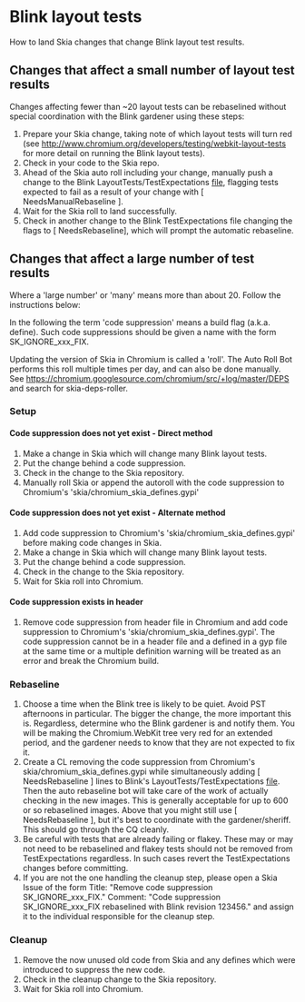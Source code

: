 Blink layout tests
==================

How to land Skia changes that change Blink layout test results.

Changes that affect a small number of layout test results
---------------------------------------------------------
Changes affecting fewer than ~20 layout tests can be rebaselined without
special coordination with the Blink gardener using these steps:

1. Prepare your Skia change, taking note of which layout tests will turn red
   \(see http://www.chromium.org/developers/testing/webkit-layout-tests for more
   detail on running the Blink layout tests\).
2. Check in your code to the Skia repo.
3. Ahead of the Skia auto roll including your change, manually push a change to the
   Blink LayoutTests/TestExpectations [file](https://chromium.googlesource.com/chromium/src/+/master/third_party/WebKit/LayoutTests/TestExpectations),
   flagging tests expected to fail as a result of your change with \[ NeedsManualRebaseline \].
4. Wait for the Skia roll to land successfully.
5. Check in another change to the Blink TestExpectations file changing the flags to
   \[ NeedsRebaseline\], which will prompt the automatic rebaseline.



Changes that affect a large number of test results
--------------------------------------------------
Where a 'large number' or 'many' means more than about 20.
Follow the instructions below:

In the following the term 'code suppression' means a build flag \(a\.k\.a\. define\).
Such code suppressions should be given a name with the form SK\_IGNORE\_xxx\_FIX.

Updating the version of Skia in Chromium is called a 'roll'.
The Auto Roll Bot performs this roll multiple times per day, and can also be done manually.
See https://chromium.googlesource.com/chromium/src/+log/master/DEPS and search for skia\-deps\-roller.

### Setup
#### Code suppression does not yet exist \- Direct method
1. Make a change in Skia which will change many Blink layout tests.
2. Put the change behind a code suppression.
3. Check in the change to the Skia repository.
4. Manually roll Skia or append the autoroll with the code suppression to
   Chromium's 'skia/chromium\_skia\_defines\.gypi'

#### Code suppression does not yet exist \- Alternate method
1. Add code suppression to Chromium's 'skia/chromium\_skia\_defines\.gypi' before making code
   changes in Skia.
2. Make a change in Skia which will change many Blink layout tests.
3. Put the change behind a code suppression.
4. Check in the change to the Skia repository.
5. Wait for Skia roll into Chromium.

#### Code suppression exists in header
1. Remove code suppression from header file in Chromium and add code suppression to
   Chromium's 'skia/chromium\_skia\_defines\.gypi'.
   The code suppression cannot be in a header file and a defined in a gyp file at the
   same time or a multiple definition warning will be treated as an error and break
   the Chromium build.

### Rebaseline
1. Choose a time when the Blink tree is likely to be quiet. Avoid PST afternoons in
   particular. The bigger the change, the more important this is. Regardless,
   determine who the Blink gardener is and notify them. You will be making the
   Chromium\.WebKit tree very red for an extended period, and the gardener needs to
   know that they are not expected to fix it.
2. Create a CL removing the code suppression from Chromium's
   skia/chromium\_skia\_defines\.gypi while simultaneously adding [ NeedsRebaseline ]
   lines to Blink's LayoutTests/TestExpectations [file](https://chromium.googlesource.com/chromium/src/+/master/third_party/WebKit/LayoutTests/TestExpectations).
   Then the auto rebaseline bot will take care of the work of actually checking in the
   new images. This is generally acceptable for up to 600 or so rebaselined images.
   Above that you might still use [ NeedsRebaseline ], but it's best to coordinate with
   the gardener/sheriff. This should go through the CQ cleanly.
3. Be careful with tests that are already failing or flakey. These may or may not need
   to be rebaselined and flakey tests should not be removed from TestExpectations
   regardless. In such cases revert the TestExpectations changes before committing.
4. If you are not the one handling the cleanup step, please open a Skia Issue of the
   form
   Title: "Remove code suppression SK\_IGNORE\_xxx\_FIX\."
   Comment: "Code suppression SK\_IGNORE\_xxx\_FIX rebaselined with Blink revision
   123456\." and assign it to the individual responsible for the cleanup step.

### Cleanup
1. Remove the now unused old code from Skia and any defines which were introduced
   to suppress the new code.
2. Check in the cleanup change to the Skia repository.
3. Wait for Skia roll into Chromium.

